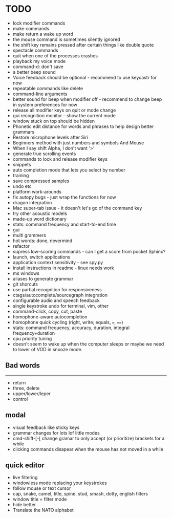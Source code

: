 
TODO
====

* lock modifier commands
* make commands
* make return a wake up word
* the mouse command is sometimes silently ignored
* the shift key remains pressed after certain things like double quote
* spectacle commands
* quit when one of the processes crashes
* playback my voice mode
* command-d: don't save
* a better beep sound
* Voice feedback should be optional - recommend to use keycastr for now
* repeatable commands like delete
* command-line arguments
* better sound for beep when modifier off - recommend to change beep in system preferences for now
* release all modifier keys on quit or mode change
* gui recognition monitor - show the current mode
* window stuck on top should be hidden
* Phonetic edit distance for words and phrases to help design better grammars
* Restore microphone levels after Siri
* Beginners method with just numbers and symbols And Mouse
* When I say shift Alpha, I don't want '>'
* generate true scrolling events
* commands to lock and release modifier keys
* snippets
* auto completion mode that lets you select by number
* training
* save compressed samples
* undo etc
* platform work-arounds
* fix autopy bugs - just wrap the functions for now
* dragon integration
* Mac super-tab issue - it doesn't let's go of the command key
* try other acoustic models
* made-up word dictionary
* stats: command frequency and start-to-end time
* gui
* multi grammers
* hot words: done, nevermind
* refactor
* supress low-scoring commands - can I get a score from pocket Sphinx?
* launch, switch applications
* application context sensitivity - see spy.py
* install instructions in readme - linux needs work
* ms windows
* aliases to generate grammar
* git shorcuts
* use partial recognition for responsiveness
* ctags/autocomplete/sourcegraph integration
* configurable audio and speech feedback
* single keystroke undo for terminal, vim, other
* command-click, copy, cut, paste
* homophone-aware autocompletion
* homophone quick cycling (right, write; equals, `=`, `==`)
* stats: command frequency, accuracy, duration, integral frequency+duration
* cpu priority tuning
* doesn't seem to wake up when the computer sleeps or maybe we need to lower of VOD in snooze mode.

Bad words
-
---------
 
* return
* three, delete
* upper/lower/leper
* control


modal
-----

* visual feedback like sticky keys
* grammar changes for lots lof little modes
* cmd-shift-[-[ change gramar to only accept (or prioritize) brackets for a while
* clicking commands disapear when the mouse has not moved in a while


quick editor
------------

* live filtering
* windowless mode replacing your keystrokes
* follow mouse or text cursor
* cap, snake, camel, title, spine, stud, smash, dotty, english filters
* window title = filter mode
* hide better
* Translate the NATO alphabet

